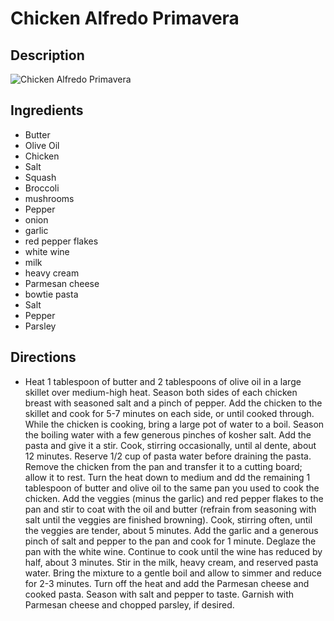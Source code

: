 # Chicken Alfredo Primavera

## Description
![Chicken Alfredo Primavera](https://www.themealdb.com/images/media/meals/syqypv1486981727.jpg "Chicken Alfredo Primavera")

## Ingredients
- Butter
- Olive Oil
- Chicken
- Salt
- Squash
- Broccoli
- mushrooms
- Pepper
- onion
- garlic
- red pepper flakes
- white wine
- milk
- heavy cream
- Parmesan cheese
- bowtie pasta
- Salt
- Pepper
- Parsley

## Directions
- Heat 1 tablespoon of butter and 2 tablespoons of olive oil in a large skillet over medium-high heat. Season both sides of each chicken breast with seasoned salt and a pinch of pepper. Add the chicken to the skillet and cook for 5-7 minutes on each side, or until cooked through.  While the chicken is cooking, bring a large pot of water to a boil. Season the boiling water with a few generous pinches of kosher salt. Add the pasta and give it a stir. Cook, stirring occasionally, until al dente, about 12 minutes. Reserve 1/2 cup of  pasta water before draining the pasta.  Remove the chicken from the pan and transfer it to a cutting board; allow it to rest. Turn the heat down to medium and dd the remaining 1 tablespoon of butter and olive oil to the same pan you used to cook the chicken. Add the veggies (minus the garlic) and red pepper flakes to the pan and stir to coat with the oil and butter (refrain from seasoning with salt until the veggies are finished browning). Cook, stirring often, until the veggies are tender, about 5 minutes. Add the garlic and a generous pinch of salt and pepper to the pan and cook for 1 minute.  Deglaze the pan with the white wine. Continue to cook until the wine has reduced by half, about 3 minutes. Stir in the milk, heavy cream, and reserved pasta water. Bring the mixture to a gentle boil and allow to simmer and reduce for 2-3 minutes. Turn off the heat and add the Parmesan cheese and cooked pasta. Season with salt and pepper to taste. Garnish with Parmesan cheese and chopped parsley, if desired. 
